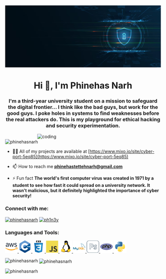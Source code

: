 ![logo](https://github.com/PhinehasNarh/PhinehasNarh/blob/main/Banner.jpg)

<h1 align="center">Hi 👋, I'm Phinehas Narh</h1>
<h3 align="center">I'm a third-year university student on a mission to safeguard the digital frontier... I think like the bad guys, but work for the good guys. I poke holes in systems to find weaknesses before the real attackers do. This is my playground for ethical hacking and security experimentation.</h3>

<img align="right" alt="coding" width=400 src="https://imgs.search.brave.com/Vut9nc8LfNhIZ1gxeAndK8UzXmbCaRJT3kKEbeMsV10/rs:fit:860:0:0/g:ce/aHR0cHM6Ly9naWZk/Yi5jb20vaW1hZ2Vz/L2hpZ2gvYW5pbWUt/Y29tcHV0ZXItZ3V5/LWhhY2tpbmctbG1v/anoyenNiaTZ4bXZ6/NS5naWY.gif">

<p align="left"> <img src="https://komarev.com/ghpvc/?username=phinehasnarh&label=Profile%20views&color=0e75b6&style=flat" alt="phinehasnarh" /> </p>

- 👨‍💻 All of my projects are available at [https://www.mixo.io/site/cyber-port-5eq85](https://www.mixo.io/site/cyber-port-5eq85)

- 📫 How to reach me **phinehastettehnarh@gmail.com**

- ⚡ Fun fact **The world's first computer virus was created in 1971 by a student to see how fast it could spread on a university network. It wasn't malicious, but it definitely highlighted the importance of cyber security!**

<h3 align="left">Connect with me:</h3>
<p align="left">
<a href="https://linkedin.com/in/phinehasnarh" target="blank"><img align="center" src="https://raw.githubusercontent.com/rahuldkjain/github-profile-readme-generator/master/src/images/icons/Social/linked-in-alt.svg" alt="phinehasnarh" height="30" width="40" /></a>
<a href="https://instagram.com/ph1n3y" target="blank"><img align="center" src="https://raw.githubusercontent.com/rahuldkjain/github-profile-readme-generator/master/src/images/icons/Social/instagram.svg" alt="ph1n3y" height="30" width="40" /></a>
</p>

<h3 align="left">Languages and Tools:</h3>
<p align="left"> <a href="https://aws.amazon.com" target="_blank" rel="noreferrer"> <img src="https://raw.githubusercontent.com/devicons/devicon/master/icons/amazonwebservices/amazonwebservices-original-wordmark.svg" alt="aws" width="40" height="40"/> </a> <a href="https://www.w3schools.com/cpp/" target="_blank" rel="noreferrer"> <img src="https://raw.githubusercontent.com/devicons/devicon/master/icons/cplusplus/cplusplus-original.svg" alt="cplusplus" width="40" height="40"/> </a> <a href="https://www.w3schools.com/css/" target="_blank" rel="noreferrer"> <img src="https://raw.githubusercontent.com/devicons/devicon/master/icons/css3/css3-original-wordmark.svg" alt="css3" width="40" height="40"/> </a> <a href="https://developer.mozilla.org/en-US/docs/Web/JavaScript" target="_blank" rel="noreferrer"> <img src="https://raw.githubusercontent.com/devicons/devicon/master/icons/javascript/javascript-original.svg" alt="javascript" width="40" height="40"/> </a> <a href="https://www.linux.org/" target="_blank" rel="noreferrer"> <img src="https://raw.githubusercontent.com/devicons/devicon/master/icons/linux/linux-original.svg" alt="linux" width="40" height="40"/> </a> <a href="https://www.mysql.com/" target="_blank" rel="noreferrer"> <img src="https://raw.githubusercontent.com/devicons/devicon/master/icons/mysql/mysql-original-wordmark.svg" alt="mysql" width="40" height="40"/> </a> <a href="https://www.photoshop.com/en" target="_blank" rel="noreferrer"> <img src="https://raw.githubusercontent.com/devicons/devicon/master/icons/photoshop/photoshop-line.svg" alt="photoshop" width="40" height="40"/> </a> <a href="https://www.php.net" target="_blank" rel="noreferrer"> <img src="https://raw.githubusercontent.com/devicons/devicon/master/icons/php/php-original.svg" alt="php" width="40" height="40"/> </a> <a href="https://www.python.org" target="_blank" rel="noreferrer"> <img src="https://raw.githubusercontent.com/devicons/devicon/master/icons/python/python-original.svg" alt="python" width="40" height="40"/> </a> </p>

<p><img align="left" src="https://github-readme-stats.vercel.app/api/top-langs?username=phinehasnarh&show_icons=true&locale=en&layout=compact" alt="phinehasnarh" /></p>

<p>&nbsp;<img align="center" src="https://github-readme-stats.vercel.app/api?username=phinehasnarh&show_icons=true&locale=en" alt="phinehasnarh" /></p>

<p><img align="center" src="https://github-readme-streak-stats.herokuapp.com/?user=phinehasnarh&" alt="phinehasnarh" /></p>
